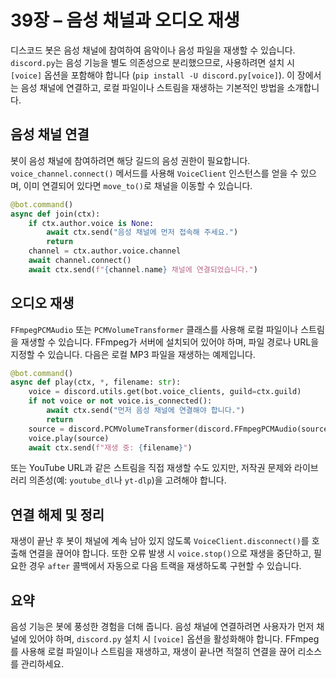 # 39장 – 음성 채널과 오디오 재생

디스코드 봇은 음성 채널에 참여하여 음악이나 음성 파일을 재생할 수 있습니다. `discord.py`는 음성 기능을 별도 의존성으로 분리했으므로, 사용하려면 설치 시 `[voice]` 옵션을 포함해야 합니다 (`pip install -U discord.py[voice]`). 이 장에서는 음성 채널에 연결하고, 로컬 파일이나 스트림을 재생하는 기본적인 방법을 소개합니다.

## 음성 채널 연결

봇이 음성 채널에 참여하려면 해당 길드의 음성 권한이 필요합니다. `voice_channel.connect()` 메서드를 사용해 `VoiceClient` 인스턴스를 얻을 수 있으며, 이미 연결되어 있다면 `move_to()`로 채널을 이동할 수 있습니다.

```python
@bot.command()
async def join(ctx):
    if ctx.author.voice is None:
        await ctx.send("음성 채널에 먼저 접속해 주세요.")
        return
    channel = ctx.author.voice.channel
    await channel.connect()
    await ctx.send(f"{channel.name} 채널에 연결되었습니다.")
```

## 오디오 재생

`FFmpegPCMAudio` 또는 `PCMVolumeTransformer` 클래스를 사용해 로컬 파일이나 스트림을 재생할 수 있습니다. FFmpeg가 서버에 설치되어 있어야 하며, 파일 경로나 URL을 지정할 수 있습니다. 다음은 로컬 MP3 파일을 재생하는 예제입니다.

```python
@bot.command()
async def play(ctx, *, filename: str):
    voice = discord.utils.get(bot.voice_clients, guild=ctx.guild)
    if not voice or not voice.is_connected():
        await ctx.send("먼저 음성 채널에 연결해야 합니다.")
        return
    source = discord.PCMVolumeTransformer(discord.FFmpegPCMAudio(source=filename))
    voice.play(source)
    await ctx.send(f"재생 중: {filename}")
```

또는 YouTube URL과 같은 스트림을 직접 재생할 수도 있지만, 저작권 문제와 라이브러리 의존성(예: `youtube_dl`나 `yt-dlp`)을 고려해야 합니다.

## 연결 해제 및 정리

재생이 끝난 후 봇이 채널에 계속 남아 있지 않도록 `VoiceClient.disconnect()`를 호출해 연결을 끊어야 합니다. 또한 오류 발생 시 `voice.stop()`으로 재생을 중단하고, 필요한 경우 `after` 콜백에서 자동으로 다음 트랙을 재생하도록 구현할 수 있습니다.

## 요약

음성 기능은 봇에 풍성한 경험을 더해 줍니다. 음성 채널에 연결하려면 사용자가 먼저 채널에 있어야 하며, `discord.py` 설치 시 `[voice]` 옵션을 활성화해야 합니다. FFmpeg를 사용해 로컬 파일이나 스트림을 재생하고, 재생이 끝나면 적절히 연결을 끊어 리소스를 관리하세요.

